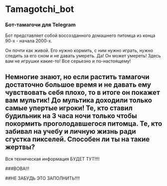 # Tamagotchi_bot

### Бот-тамагочи для Telegram
Бот представляет собой воссозданного домашнего питомца из конца 90-х - начала 2000-х. 

Он почти как живой. Его нужно кормить, с ним нужно играть, нужно следить за его сном и не давать умереть. Да! Он может умереть! Здесь вам не игрушки какие-то! Все серьезно и по-настоящему!

Немногие знают, но если растить тамагочи достаточно большое время и не давать ему чувствовать себя плохо, то в итоге он покажет вам мультик! До мультика доходили только самые упертые игроки! Те, кто ставил будильник на 3 часа ночи только чтобы покормить проголодавшегося питомца. Те, кто забивал на учебу и личную жизнь ради сгустка пикселей. Способен ли ты на такие жертвы?
---
Вся техническая информация БУДЕТ ТУТ!!!!

###ВОВА!!! 

##НЕ ЗАБУДЬ ЭТО ЗАПОЛНИТЬ!!!!
